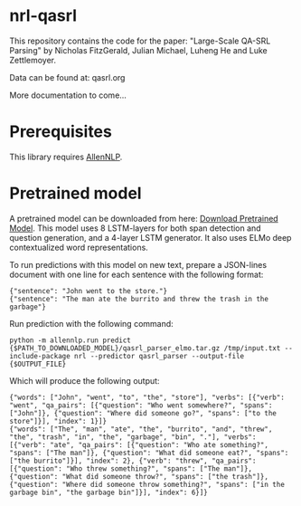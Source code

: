 # nrl-qasrl

This repository contains the code for the paper: "Large-Scale QA-SRL Parsing" by Nicholas FitzGerald, Julian Michael, Luheng He and Luke Zettlemoyer.

Data can be found at: qasrl.org

More documentation to come...

# Prerequisites

This library requires [AllenNLP](https://github.com/allenai/allennlp).

# Pretrained model

A pretrained model can be downloaded from here: [Download Pretrained Model](https://drive.google.com/open?id=1FvMpjTfumVaSfwTOdWbJfEYFgGSAs0CS).
This model uses 8 LSTM-layers for both span detection and question generation, and a 4-layer LSTM generator.
It also uses ELMo deep contextualized word representations.

To run predictions with this model on new text, prepare a JSON-lines document with one line for each sentence with the following format:

```
{"sentence": "John went to the store."}
{"sentence": "The man ate the burrito and threw the trash in the garbage"}
```

Run prediction with the following command:

```
python -m allennlp.run predict {$PATH_TO_DOWNLOADED_MODEL}/qasrl_parser_elmo.tar.gz /tmp/input.txt --include-package nrl --predictor qasrl_parser --output-file {$OUTPUT_FILE}
```

Which will produce the following output:

```
{"words": ["John", "went", "to", "the", "store"], "verbs": [{"verb": "went", "qa_pairs": [{"question": "Who went somewhere?", "spans": ["John"]}, {"question": "Where did someone go?", "spans": ["to the store"]}], "index": 1}]}
{"words": ["The", "man", "ate", "the", "burrito", "and", "threw", "the", "trash", "in", "the", "garbage", "bin", "."], "verbs": [{"verb": "ate", "qa_pairs": [{"question": "Who ate something?", "spans": ["The man"]}, {"question": "What did someone eat?", "spans": ["the burrito"]}], "index": 2}, {"verb": "threw", "qa_pairs": [{"question": "Who threw something?", "spans": ["The man"]}, {"question": "What did someone throw?", "spans": ["the trash"]}, {"question": "Where did someone throw something?", "spans": ["in the garbage bin", "the garbage bin"]}], "index": 6}]}
```
